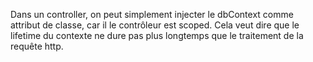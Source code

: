 Dans un controller, on peut simplement injecter le dbContext comme attribut de classe, car il le contrôleur est scoped.
Cela veut dire que le lifetime du contexte ne dure pas plus longtemps que le traitement de la requête http.
